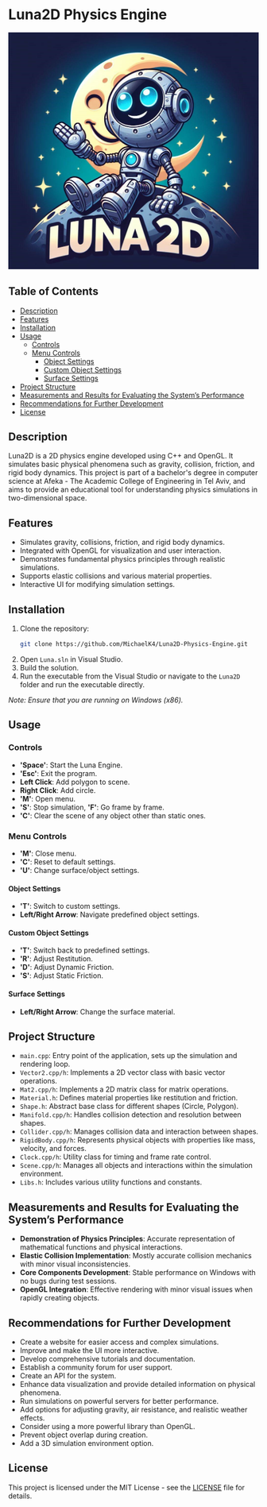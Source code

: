 # Luna2D Physics Engine

![Alt text](<Luna2D Logo.jpeg>)

## Table of Contents
- [Description](#description)
- [Features](#features)
- [Installation](#installation)
- [Usage](#usage)
  - [Controls](#controls)
  - [Menu Controls](#menu-controls)
    - [Object Settings](#object-settings)
    - [Custom Object Settings](#custom-object-settings)
    - [Surface Settings](#surface-settings)
- [Project Structure](#project-structure)
- [Measurements and Results for Evaluating the System’s Performance](#measurements-and-results-for-evaluating-the-systems-performance)
- [Recommendations for Further Development](#recommendations-for-further-development)
- [License](#license)

## Description
Luna2D is a 2D physics engine developed using C++ and OpenGL. It simulates basic physical phenomena such as gravity, collision, friction, and rigid body dynamics. This project is part of a bachelor's degree in computer science at Afeka - The Academic College of Engineering in Tel Aviv, and aims to provide an educational tool for understanding physics simulations in two-dimensional space.

## Features
- Simulates gravity, collisions, friction, and rigid body dynamics.
- Integrated with OpenGL for visualization and user interaction.
- Demonstrates fundamental physics principles through realistic simulations.
- Supports elastic collisions and various material properties.
- Interactive UI for modifying simulation settings.

## Installation
1. Clone the repository:
    ```sh
    git clone https://github.com/MichaelK4/Luna2D-Physics-Engine.git
    ```
2. Open `Luna.sln` in Visual Studio.
3. Build the solution.
4. Run the executable from the Visual Studio or navigate to the `Luna2D` folder and run the executable directly.

*Note: Ensure that you are running on Windows (x86).* 

## Usage

### Controls

- **'Space'**: Start the Luna Engine.
- **'Esc'**: Exit the program.
- **Left Click**: Add polygon to scene.
- **Right Click**: Add circle.
- **'M'**: Open menu.
- **'S'**: Stop simulation, **'F'**: Go frame by frame.
- **'C'**: Clear the scene of any object other than static ones.

### Menu Controls
- **'M'**: Close menu.
- **'C'**: Reset to default settings.
- **'U'**: Change surface/object settings.

#### Object Settings
- **'T'**: Switch to custom settings.
- **Left/Right Arrow**: Navigate predefined object settings.

#### Custom Object Settings
- **'T'**: Switch back to predefined settings.
- **'R'**: Adjust Restitution.
- **'D'**: Adjust Dynamic Friction.
- **'S'**: Adjust Static Friction.

#### Surface Settings
- **Left/Right Arrow**: Change the surface material.

## Project Structure
- `main.cpp`: Entry point of the application, sets up the simulation and rendering loop.
- `Vector2.cpp/h`: Implements a 2D vector class with basic vector operations.
- `Mat2.cpp/h`: Implements a 2D matrix class for matrix operations.
- `Material.h`: Defines material properties like restitution and friction.
- `Shape.h`: Abstract base class for different shapes (Circle, Polygon).
- `Manifold.cpp/h`: Handles collision detection and resolution between shapes.
- `Collider.cpp/h`: Manages collision data and interaction between shapes.
- `RigidBody.cpp/h`: Represents physical objects with properties like mass, velocity, and forces.
- `Clock.cpp/h`: Utility class for timing and frame rate control.
- `Scene.cpp/h`: Manages all objects and interactions within the simulation environment.
- `Libs.h`: Includes various utility functions and constants.

## Measurements and Results for Evaluating the System’s Performance
- **Demonstration of Physics Principles**: Accurate representation of mathematical functions and physical interactions.
- **Elastic Collision Implementation**: Mostly accurate collision mechanics with minor visual inconsistencies.
- **Core Components Development**: Stable performance on Windows with no bugs during test sessions.
- **OpenGL Integration**: Effective rendering with minor visual issues when rapidly creating objects.

## Recommendations for Further Development
- Create a website for easier access and complex simulations.
- Improve and make the UI more interactive.
- Develop comprehensive tutorials and documentation.
- Establish a community forum for user support.
- Create an API for the system.
- Enhance data visualization and provide detailed information on physical phenomena.
- Run simulations on powerful servers for better performance.
- Add options for adjusting gravity, air resistance, and realistic weather effects.
- Consider using a more powerful library than OpenGL.
- Prevent object overlap during creation.
- Add a 3D simulation environment option.

## License
This project is licensed under the MIT License - see the [LICENSE](LICENSE.txt) file for details. 